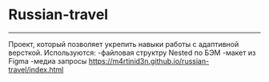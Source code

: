 # Russian-travel
------------------
Проект, который позволяет укрепить навыки работы с адаптивной версткой.
Используются:
-файловая структру Nested по БЭМ
-макет из Figma
-медиа запросы
https://m4rtinid3n.github.io/russian-travel/index.html
